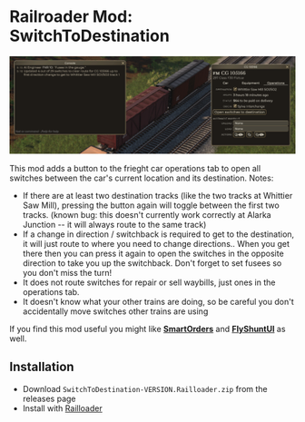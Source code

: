# Railroader Mod: SwitchToDestination

![](/Capture.PNG)

This mod adds a button to the frieght car operations tab to open all switches between the car's current location and its destination. Notes:

* If there are at least two destination tracks (like the two tracks at Whittier Saw Mill), pressing the button again will toggle between the first two tracks. (known bug: this doesn't currently work correctly at Alarka Junction -- it will always route to the same track)
* If a change in direction / switchback is required to get to the destination, it will just route to where you need to change directions.. When you get there then you can press it again to open the switches in the opposite direction to take you up the switchback. Don't forget to set fusees so you don't miss the turn!
* It does not route switches for repair or sell waybills, just ones in the operations tab.
* It doesn't know what your other trains are doing, so be careful you don't accidentally move switches other trains are using


If you find this mod useful you might like **[SmartOrders](https://github.com/peterellisjones/Railroader-SmartOrders)** and **[FlyShuntUI](https://github.com/peterellisjones/Railroader-FlyShuntUI)** as well.

## Installation

* Download `SwitchToDestination-VERSION.Railloader.zip` from the releases page
* Install with [Railloader]([https://www.nexusmods.com/site/mods/21](https://railroader.stelltis.ch/))
